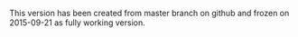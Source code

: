 This version has been created from master branch on github and frozen on 2015-09-21 as fully working version.
